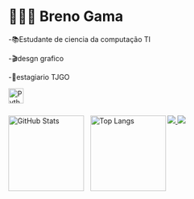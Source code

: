 # 🧑🏽‍💻 Breno Gama 
-📚Estudante de ciencia da computação TI

-🎬desgn grafico

-💼estagiario TJGO

<!-- Ícone do Python -->
<img 
  align="center" 
  alt="Python" 
  title="Python"
  width="30px" 
  style="padding-bottom: 10px;"  
  src="https://cdn.jsdelivr.net/gh/devicons/devicon@latest/icons/python/python-original.svg" 
/>

<!-- Estatísticas do GitHub -->
<p>
  <img 
    align="left" 
    alt="GitHub Stats" 
    height="150" 
    style="padding-right: 10px;" 
    src="https://github-readme-stats.vercel.app/api?username=brenogamademiranda&show_icons=true&theme=tokyonight&include_all_commits=true&locale=pt-br" 
  />

  <img 
    align="left" 
    alt="Top Langs" 
    height="150" 
    src="https://github-readme-stats.vercel.app/api/top-langs/?username=brenogamademiranda&theme=tokyonight&layout=compact&custom_title=Tecnologias&langs_count=9" 
  />
</p>

<!-- Redes Sociais -->
<p>
  <a href="https://www.linkedin.com/in/breno-gama-de-miranda-b9766a2a0 " target="_blank">
    <img 
      src="https://img.shields.io/badge/-LinkedIn-%230077B5?style=for-the-badge&logo=linkedin&logoColor=white" 
      target="_blank"
    >
  </a> 

  <a href="https://www.instagram.com/bren1m_61?igs=YnjOzaTcxOGFu&utm-sourge=qm" target="_blank">
    <img 
      src="https://img.shields.io/badge/-Instagram-%23E4405F?style=for-the-badge&logo=instagram&logoColor=white" 
      target="_blank"
    >
  </a> 
</p>

